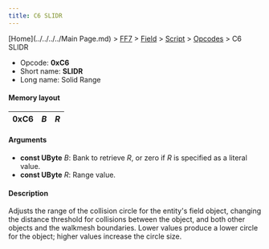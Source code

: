 ```yaml
---
title: C6 SLIDR
---
```


[Home](../../../../Main Page.md) > [FF7](../../../../FF7.md) > [Field](../../../Field.md) > [Script](../../Script.md) > [Opcodes](../Opcodes.md) > C6 SLIDR

-   Opcode: **0xC6**
-   Short name: **SLIDR**
-   Long name: Solid Range

#### Memory layout

| 0xC6 | *B* | *R* |
|------|-----|-----|

#### Arguments

-   **const UByte** *B*: Bank to retrieve *R*, or zero if *R* is specified as a literal value.
-   **const UByte** *R*: Range value.

#### Description

Adjusts the range of the collision circle for the entity's field object, changing the distance threshold for collisions between the object, and both other objects and the walkmesh boundaries. Lower values produce a lower circle for the object; higher values increase the circle size.
